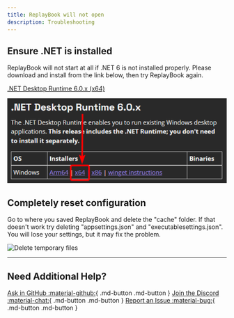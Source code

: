 ```yaml
---
title: ReplayBook will not open
description: Troubleshooting
---
```


## Ensure .NET is installed

ReplayBook will not start at all if .NET 6 is not installed properly. Please download and install from the link below, then try ReplayBook again.

[.NET Desktop Runtime 6.0.x (x64)](https://dotnet.microsoft.com/en-us/download/dotnet/6.0)

![Download Screenshot](../images/downloads_netRequirements.png)

## Completely reset configuration

Go to where you saved ReplayBook and delete the "cache" folder. If that doesn't work try deleting "appsettings.json" and "executablesettings.json". You will lose your settings, but it may fix the problem.

![Delete temporary files](../images/troubleshooting/2_delete_temporary.png)

---

## Need Additional Help?

[Ask in GitHub :material-github:](https://github.com/fraxiinus/ReplayBook/discussions){ .md-button .md-button }
[Join the Discord :material-chat:](https://discord.gg/c33Rc5J){ .md-button .md-button }
[Report an Issue :material-bug:](https://github.com/fraxiinus/ReplayBook/issues/new/choose){ .md-button .md-button }
